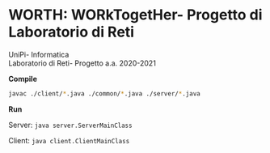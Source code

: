 # WORTH: WORkTogetHer- Progetto di Laboratorio di Reti  
UniPi- Informatica  
Laboratorio di Reti- Progetto a.a. 2020-2021  

**Compile**
```bash
javac ./client/*.java ./common/*.java ./server/*.java
```
**Run**

Server: `java server.ServerMainClass`  

Client:  `java client.ClientMainClass`


